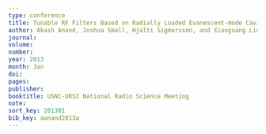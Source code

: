 ```yaml
---
type: conference
title: Tunable RF Filters Based on Radially Loaded Evanescent-mode Cavity Resonators
author: Akash Anand, Joshua Small, Hjalti Sigmarsson, and Xiaoguang Liu
journal:
volume:
number:
year: 2013
month: Jan
doi:
pages:
publisher:
booktitle: USNC-URSI National Radio Science Meeting
note:
sort_key: 201301
bib_key: aanand2013a
---
```

